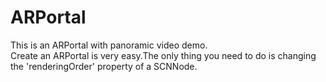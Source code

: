 # ARPortal
This is an ARPortal with panoramic video demo.  
Create an ARPortal is very easy.The only thing you need to do is changing the 'renderingOrder' property of a SCNNode.